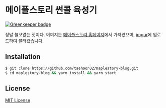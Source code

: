 # 메이플스토리 썬콜 육성기

[![Greenkeeper badge](https://badges.greenkeeper.io/taehoon02/maplestory-blog.svg)](https://greenkeeper.io/)

정말 쓸모없는 짓이다.
이미지는 [메이플스토리 홈페이지](https://maplestory.nexon.com)에서 가져왔으며, [imgur](https://imgur.com)에 업로드하여 불러왔습니다.

## Installation

```bash
$ git clone https://github.com/taehoon02/maplestory-blog.git
$ cd maplestory-blog && yarn install && yarn start
```

## License

[MIT License](LICENSE)
